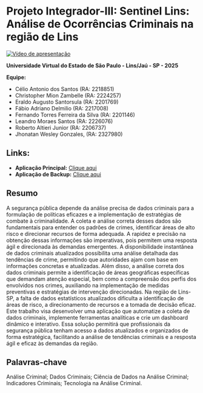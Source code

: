 # Projeto Integrador-III: Sentinel Lins: Análise de Ocorrências Criminais na região de Lins

[![Vídeo de apresentação](https://img.youtube.com/vi/qpsWo8ZKUwM/0.jpg)](https://www.youtube.com/watch?v=qpsWo8ZKUwM)

**Universidade Virtual do Estado de São Paulo - Lins/Jaú - SP - 2025**

**Equipe:**

* Célio Antonio dos Santos (RA: 2218851)
* Christopher Mion Zambelle (RA: 2224257)
* Eraldo Augusto Santorsula (RA: 2201769)
* Fábio Adriano Delmilio (RA: 2217008)
* Fernando Torres Ferreira da Silva (RA: 2201146)
* Leandro Moraes Santos (RA: 2226076)
* Roberto Altieri Junior (RA: 2206737)
* Jhonatan Wesley Gonzales, (RA: 2327980)

## Links:

* **Aplicação Principal:** [Clique aqui](https://apex.oracle.com/pls/apex/r/univesppi/sentinellins/dados?session=5452710903255)
* **Aplicação de Backup:** [Clique aqui](https://apex.oracle.com/pls/apex/r/univesp_pi/sentinellins/login?session=2207824350135)



## Resumo

A segurança pública depende da análise precisa de dados criminais para a formulação de políticas eficazes e a implementação de estratégias de combate à criminalidade. A coleta e análise correta desses dados são fundamentais para entender os padrões de crimes, identificar áreas de alto risco e direcionar recursos de forma adequada. A rapidez e precisão na obtenção dessas informações são imperativas, pois permitem uma resposta ágil e direcionada às demandas emergentes. A disponibilidade instantânea de dados criminais atualizados possibilita uma análise detalhada das tendências de crime, permitindo que autoridades ajam com base em informações concretas e atualizadas. Além disso, a análise correta dos dados criminais permite a identificação de áreas geográficas específicas que demandam atenção especial, bem como a compreensão dos perfis dos envolvidos nos crimes, auxiliando na implementação de medidas preventivas e estratégias de intervenção direcionadas. Na região de Lins-SP, a falta de dados estatísticos atualizados dificulta a identificação de áreas de risco, a direcionamento de recursos e a tomada de decisão eficaz. Este trabalho visa desenvolver uma aplicação que automatize a coleta de dados criminais, implemente ferramentas analíticas e crie um dashboard dinâmico e interativo. Essa solução permitirá que profissionais da segurança pública tenham acesso a dados atualizados e organizados de forma estratégica, facilitando a análise de tendências criminais e a resposta ágil e eficaz às demandas da região.

## Palavras-chave

Análise Criminal; Dados Criminais; Ciência de Dados na Análise Criminal; Indicadores Criminais; Tecnologia na Análise Criminal.
